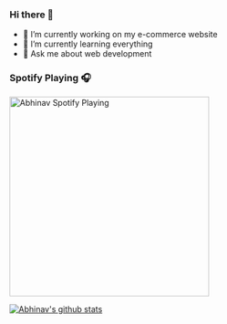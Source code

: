 ### Hi there 👋
- 🔭 I’m currently working on my e-commerce website
- 🌱 I’m currently learning everything
- 💬 Ask me about web development

### Spotify Playing 🎧
[<img src="https://now-playing-codestackr.vercel.app/api/spotify-playing" alt="Abhinav Spotify Playing" width="350" />](https://open.spotify.com/user/31ibzrzpb64w5iqdilld5e46lbm4)

[![Abhinav's github stats](https://github-readme-stats.vercel.app/api?username=matrix101A)](https://github.com/matrix101A/github-readme-stats)

<!--
**matrix101A/matrix101A** is a ✨ _special_ ✨ repository because its `README.md` (this file) appears on your GitHub profile.

Here are some ideas to get you started:

- 🔭 I’m currently working on my [e-commerce website] [https://github.com/matrix101A/MyAwesomeCart] !
- 🌱 I’m currently learning everything
- 👯 I’m looking to collaborate on ...
- 🤔 I’m looking for help with ...
- 💬 Ask me about web development
- 📫 How to reach me: ...
- 😄 Pronouns: ...
- ⚡ Fun fact: ...
-->

